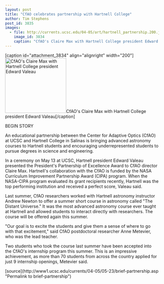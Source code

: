 ```yaml
---
layout: post
title: "CfAO celebrates partnership with Hartnell College"
author: Tim Stephens
post_id: 3835
images:
  - file: http://currents.ucsc.edu/04-05/art/hartnell_partnership.200.jpg
    image_id: 3834
    caption: "CfAO's Claire Max with Hartnell College president Edward Valeau"
---
```


[caption id="attachment_3834" align="alignright" width="200"]<a href="http://localhost/mysite/wp-content/uploads/2005/05/hartnell_partnership.200.jpg"><img class="size-full wp-image-3834" src="http://localhost/mysite/wp-content/uploads/2005/05/hartnell_partnership.200.jpg" alt="CfAO's Claire Max with Hartnell College president Edward Valeau" width="200" height="180" /></a>CfAO's Claire Max with Hartnell College president Edward Valeau[/caption]
<p>
  <a name="content" id="content"></a> BEGIN STORY
</p>
<p>
  An educational partnership between the Center for Adaptive Optics (CfAO) at UCSC and Hartnell College in Salinas is bringing advanced astronomy courses to Hartnell students and encouraging underrepresented students to pursue degrees in science and engineering.
</p>
<p>
  In a ceremony on May 13 at UCSC, Hartnell president Edward Valeau presented the President's Partnership of Excellence Award to CfAO director Claire Max. Hartnell's collaboration with the CfAO is funded by the NASA Curriculum Improvement Partnership Award (CIPA) program. When the NASA-CIPA program evaluated its grant recipients recently, Hartnell was the top performing institution and received a perfect score, Valeau said.
</p>
<p>
  Last summer, CfAO researchers worked with Hartnell astronomy instructor Andrew Newton to offer a summer short course in astronomy called "The Distant Universe." It was the most advanced astronomy course ever taught at Hartnell and allowed students to interact directly with researchers. The course will be offered again this summer.
</p>
<p>
  "Our goal is to excite the students and give them a sense of where to go with that excitement," said CfAO postdoctoral researcher Anne Metevier, who was the lead teacher.
</p>
<p>
  Two students who took the course last summer have been accepted into the CfAO's internship program this summer. This is an impressive achievement, as more than 70 students from across the country applied for just 9 internship openings, Metevier said.<br>
</p>
[source](http://www1.ucsc.edu/currents/04-05/05-23/brief-partnership.asp "Permalink to brief-partnership")
